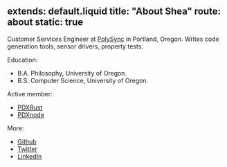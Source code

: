 extends: default.liquid
title: "About Shea"
route: about
static: true
---

Customer Services Engineer at [PolySync](https://polysync.io/)
in Portland, Oregon. Writes code generation tools, sensor drivers, property 
tests.

Education:
* B.A. Philosophy, University of Oregon.
* B.S. Computer Science, University of Oregon.

Active member:
* [PDXRust](https://www.meetup.com/PDXRust/)
* [PDXnode](https://www.meetup.com/pdxnode/)

More:
* [Github](http://github.com/snewt/)
* [Twitter](https://twitter.com/shnewto/)
* [LinkedIn](https://www.linkedin.com/in/sheanewton/)
